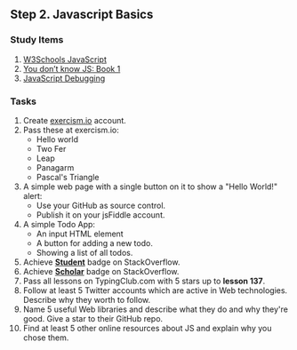 ## Step 2. Javascript Basics


### Study Items  <!-- omit in toc -->
1. [W3Schools JavaScript](https://www.w3schools.com/js/default.asp)
2. [You don’t know JS: Book 1](https://github.com/getify/You-Dont-Know-JS/blob/master/up%20&%20going/README.md#you-dont-know-js-up--going)
3. [JavaScript Debugging](https://link.medium.com/YRBvjadl3X)

### Tasks  <!-- omit in toc -->

1. Create [exercism.io](https://exercism.io/) account.
2. Pass these at exercism.io:
   - Hello world
   - Two Fer
   - Leap
   - Panagarm
   - Pascal's Triangle
3. A simple web page with a single button on it to show a "Hello World!" alert:
   - Use your GitHub as source control.
   - Publish it on your jsFiddle account.
4. A simple Todo App: 
   - An input HTML element
   - A button for adding a new todo.
   - Showing a list of all todos.
5. Achieve [**Student**](https://stackoverflow.com/help/badges/2/student) badge on StackOverflow.
6. Achieve [**Scholar**](https://stackoverflow.com/help/badges/10/scholar) badge on StackOverflow.
7. Pass all lessons on TypingClub.com with 5 stars up to **lesson 137**.
8. Follow at least 5 Twitter accounts which are active in Web technologies. Describe why they worth to follow.
9. Name 5 useful Web libraries and describe what they do and why they're good. Give a star to their GitHub repo.
10. Find at least 5 other online resources about JS and explain why you chose them.
